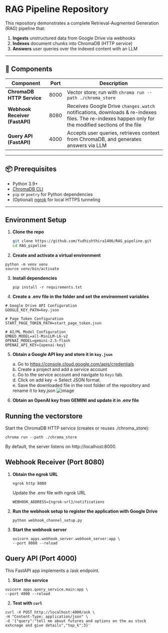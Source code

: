 # RAG Pipeline Repository

This repository demonstrates a complete Retrieval-Augmented Generation (RAG) pipeline that:

1. **Ingests** unstructured data from Google Drive via webhooks  
2. **Indexes** document chunks into ChromaDB (HTTP service)  
3. **Answers** user queries over the indexed content with an LLM  

---

## 🚀 Components

| Component                        | Port  | Description                                                                          |
|----------------------------------|-------|--------------------------------------------------------------------------------------|
| **ChromaDB HTTP Service**        | 8000  | Vector store; run with `chroma run --path ./chroma_store`                           |
| **Webhook Receiver (FastAPI)**   | 8080  | Receives Google Drive `changes.watch` notifications, downloads & re-indexes files. The re-indexes happen only for the modified sections of the file    |
| **Query API (FastAPI)**          | 4000  | Accepts user queries, retrieves context from ChromaDB, and generates answers via LLM |

---

## 📦 Prerequisites

- Python 3.9+  
- [ChromaDB CLI](https://github.com/chroma-core/chroma)  
- `pip` or `poetry` for Python dependencies  
- (Optional) [ngrok](https://ngrok.com/) for local HTTPS tunneling  

---

## Environment Setup

1. **Clone the repo**  
   ```bash
   git clone https://github.com/Yudhishthira1406/RAG_pipeline.git
   cd RAG_pipeline
   ```
2. **Create and activate a virtual environment**
  ```
  python -m venv venv
  source venv/bin/activate
  ```
3. **Install dependencies**
   ```
   pip install -r requirements.txt
   ```
4. **Create a .env file in the folder and set the environment variables**
  ```
  # Google Drive API Configuration
  GOOGLE_KEY_PATH=key.json

  # Page Token Configuration
  START_PAGE_TOKEN_PATH=start_page_token.json

  # AI/ML Model Configuration
  EMBED_MODEL=all-MiniLM-L6-v2
  OPENAI_MODEL=gemini-2.5-flash
  OPENAI_API_KEY={openai-key}
  ```
5. **Obtain a Google API key and store it in `key.json`**
   
   a. Go to https://console.cloud.google.com/apis/credentials <br>
   b. Create a project and add a service account <br>
   c. Go to the service account and navigate to `Keys` tab.<br>
   d. Click on add key -> Select JSON format. <br>
   e. Save the downloaded file in the root folder of the repository and rename it to key.json
![image](https://github.com/user-attachments/assets/4ffc0ad8-d52d-41bb-b268-e38c733aac94)

7. **Obtain an OpenAI key from GEMINI and update it in .env file**


## Running the vectorstore

Start the ChromaDB HTTP service (creates or reuses ./chroma_store):
```
chroma run --path ./chroma_store
```
By default, the server listens on http://localhost:8000.

## Webhook Receiver (Port 8080)
1. **Obtain the ngrok URL**
   ```
   ngrok http 8080
   ```
   Update the .env file with ngrok URL
   ```
   WEBHOOK_ADDRESS={ngrok-url}/notifications
   ```

2. **Run the webhook setup to register the application with Google Drive**
   ```
   python webhook_channel_setup.py
   ```
3. **Start the webhook server**
   ```
   uvicorn apps.webhook_server.webhook_server:app \
   --port 8080 --reload
   ```

## Query API (Port 4000)
This FastAPI app implements a /ask endpoint.
1. **Start the service**
  ```
  uvicorn apps.query_service.main:app \
  --port 4000 --reload
  ```
2. **Test with `curl`**
```
curl -X POST http://localhost:4000/ask \
-H "Content-Type: application/json" \
-d '{"query":"tell me about futures and options on the au stock exhcnage and give details","top_k":3}'
```
   


